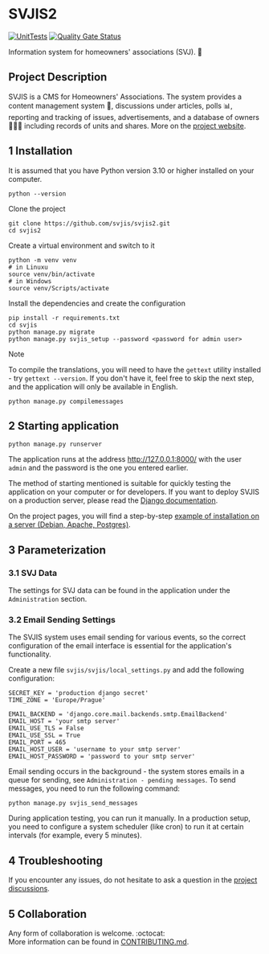 # SVJIS2

[![UnitTests](https://github.com/svjis/svjis2/actions/workflows/unit-tests.yml/badge.svg)](https://github.com/svjis/svjis2/actions/workflows/unit-tests.yml) [![Quality Gate Status](https://sonarcloud.io/api/project_badges/measure?project=svjis_svjis-py&metric=alert_status)](https://sonarcloud.io/summary/new_code?id=svjis_svjis-py)

Information system for homeowners' associations (SVJ). :house_with_garden:

## Project Description

SVJIS is a CMS for Homeowners' Associations. The system provides a content management system :memo:, discussions under articles, polls :bar_chart:, reporting and tracking of issues, advertisements, and a database of owners :family_man_woman_boy: including records of units and shares. More on the [project website](https://svjis.github.io/Vlastnosti/).

## 1 Installation
It is assumed that you have Python version 3.10 or higher installed on your computer.

```
python --version
```

Clone the project
```
git clone https://github.com/svjis/svjis2.git
cd svjis2
```

Create a virtual environment and switch to it
```
python -m venv venv
# in Linuxu
source venv/bin/activate
# in Windows
source venv/Scripts/activate
```

Install the dependencies and create the configuration
```
pip install -r requirements.txt
cd svjis
python manage.py migrate
python manage.py svjis_setup --password <password for admin user>
```

> [!NOTE]
> To compile the translations, you will need to have the `gettext` utility installed - try `gettext --version`. If you don't have it, feel free to skip the next step, and the application will only be available in English.
```
python manage.py compilemessages
```

## 2 Starting application

```
python manage.py runserver
```

The application runs at the address http://127.0.0.1:8000/ with the user `admin` and the password is the one you entered earlier.

The method of starting mentioned is suitable for quickly testing the application on your computer or for developers. If you want to deploy SVJIS on a production server, please read the [Django documentation](https://docs.djangoproject.com/en/5.0/howto/deployment/).

On the project pages, you will find a step-by-step [example of installation on a server (Debian, Apache, Postgres)](https://svjis.github.io/Instalace/).

## 3 Parameterization

### 3.1 SVJ Data

The settings for SVJ data can be found in the application under the `Administration` section.

### 3.2 Email Sending Settings

The SVJIS system uses email sending for various events, so the correct configuration of the email interface is essential for the application's functionality.

Create a new file `svjis/svjis/local_settings.py` and add the following configuration:

```
SECRET_KEY = 'production django secret'
TIME_ZONE = 'Europe/Prague'

EMAIL_BACKEND = 'django.core.mail.backends.smtp.EmailBackend'
EMAIL_HOST = 'your smtp server'
EMAIL_USE_TLS = False
EMAIL_USE_SSL = True
EMAIL_PORT = 465
EMAIL_HOST_USER = 'username to your smtp server'
EMAIL_HOST_PASSWORD = 'password to your smtp server'
```

Email sending occurs in the background - the system stores emails in a queue for sending, see `Administration - pending messages`. To send messages, you need to run the following command:

```
python manage.py svjis_send_messages
```

During application testing, you can run it manually. In a production setup, you need to configure a system scheduler (like cron) to run it at certain intervals (for example, every 5 minutes).

## 4 Troubleshooting

If you encounter any issues, do not hesitate to ask a question in the [project discussions](https://github.com/orgs/svjis/discussions).

## 5 Collaboration

Any form of collaboration is welcome. :octocat:  
More information can be found in [CONTRIBUTING.md](CONTRIBUTING.md).
